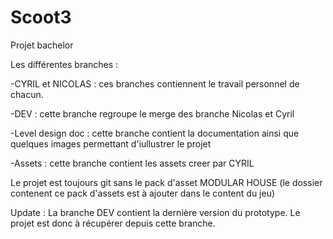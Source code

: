 # Scoot3
Projet bachelor

Les différentes branches :

-CYRIL et NICOLAS : ces branches contiennent le travail personnel de chacun.

-DEV : cette branche regroupe le merge des branche Nicolas et Cyril

-Level design doc : cette branche contient la documentation ainsi que quelques images permettant d'iullustrer le projet

-Assets : cette branche contient les assets creer par CYRIL 


Le projet est toujours git sans le pack d'asset MODULAR HOUSE (le dossier contenent ce pack d'assets est à ajouter dans le content du jeu)



Update : 
La branche DEV contient la dernière version du prototype. Le projet est donc à récupérer depuis cette branche.
